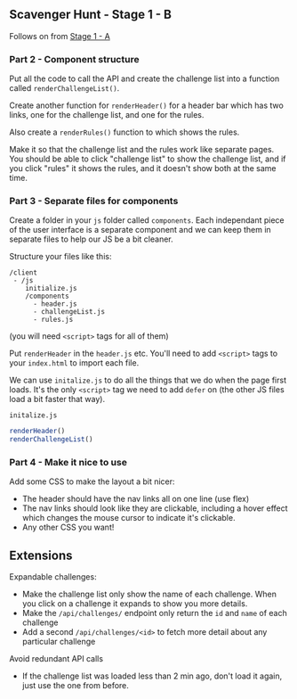 ## Scavenger Hunt - Stage 1 - B

Follows on from [Stage 1 - A](https://gist.git.generalassemb.ly/katie/16c5e00406b6b96fced456fbeec6f8e6)

### Part 2 - Component structure

Put all the code to call the API and create the challenge list into a function called `renderChallengeList()`.

Create another function for `renderHeader()` for a header bar which has two links, one for the challenge list, and one for the rules.

Also create a `renderRules()` function to which shows the rules.

Make it so that the challenge list and the rules work like separate pages. You should be able to click "challenge list" to show the challenge list, and if you click "rules" it shows the rules, and it doesn't show both at the same time.

### Part 3 - Separate files for components

Create a folder in your `js` folder called `components`. Each independant piece of the user interface is a separate component and we can keep them in separate files to help our JS be a bit cleaner.

Structure your files like this:
```
/client
 - /js
    initialize.js
    /components
      - header.js
      - challengeList.js
      - rules.js
```
(you will need `<script>` tags for all of them)

Put `renderHeader` in the `header.js` etc. You'll need to add `<script>` tags to your `index.html` to import each file.

We can use `initalize.js` to do all the things that we do when the page first loads. It's the only `<script>` tag we need to add `defer` on (the other JS files load a bit faster that way).

`initalize.js`
```js
renderHeader()
renderChallengeList()
```

### Part 4 - Make it nice to use

Add some CSS to make the layout a bit nicer:
 - The header should have the nav links all on one line (use flex)
 - The nav links should look like they are clickable, including a hover effect which changes the mouse cursor to indicate it's clickable.
 - Any other CSS you want!

## Extensions

Expandable challenges:
- Make the challenge list only show the name of each challenge. When you click on a challenge it expands to show you more details.
- Make the `/api/challenges/` endpoint only return the `id` and `name` of each challenge
- Add a second `/api/challenges/<id>` to fetch more detail about any particular challenge

Avoid redundant API calls
 - If the challenge list was loaded less than 2 min ago, don't load it again, just use the one from before.